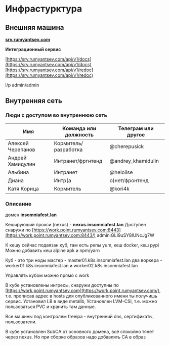 # Инфрастурктура

## Внешняя машина

[**srv.rumyantsev.com**](http://srv.rumyantsev.com/)

**Интеграционный сервис**

[https://srv.rumyantsev.com/api/v1/docs](https://srv.rumyantsev.com/api/v1/docs)
[https://srv.rumyantsev.com/api/v1/redoc](https://srv.rumyantsev.com/api/v1/redoc)

l/p admin/admin

## Внутренняя сеть

### Люди с доступом во внутреннюю сеть

| Имя | Команда или должность | Телеграм или другое |
| --- | --- | --- |
| Алексей Черепанов | Кормитель/разработка | @cherepusick |
| Андрей Хамидулин  | Интранет/фргнтенд | @andrey_khamidulin  |
| Альбина | Интранет | @heloiise |
| Диана | Интр(a|o)нет/фронтенд | @ravenInPants |
| Катя Корица | Кормитель | @kori4k |

### Описание

домен **insomniafest.lan**

Кешируюший прокси (nexus) - **nexus.insomniafest.lan**
Доступен снаружи по [https://work.point.rumyantsev.com:8443](https://work.point.rumyantsev.com:8443/)
admin:GLI9uSY8lUNcJg7W

К кешу сейчас подвязан куб, там есть репы yum, кеш docker, кеш pypi
Можно добавить кеш alpine apk и npm/yarn

Куб - это три ноды
мастер - master01.k8s.insomniafest.lan
два воркера - worker01.k8s.insomniafest.lan и worker02.k8s.insomniafest.lan

Управлять кубом можно прямо с work

В кубе установлены ингресы, снаружи доступны по [https://work.point.rumyantsev.com](https://work.point.rumyantsev.com/), т.е. прописав адрес в hosts для опубликованного имени ты получишь сервис. Установил LB в виде metallb, Установлен LVM-CSI, т.е. можно пользоваться PVC и хранить там данные.

Все машины под контролем freeipa - внутренний dns, сертификаты, пользователи.

В кубе установлен SubCA от основного домена, всё спокойно тянет через nexus. Но при сборке образов надо добавлять CA в образ